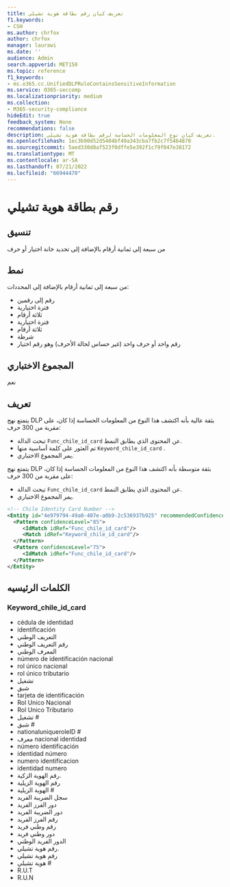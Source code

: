 ```yaml
---
title: تعريف كيان رقم بطاقة هوية تشيلي
f1.keywords:
- CSH
ms.author: chrfox
author: chrfox
manager: laurawi
ms.date: ''
audience: Admin
search.appverid: MET150
ms.topic: reference
f1_keywords:
- ms.o365.cc.UnifiedDLPRuleContainsSensitiveInformation
ms.service: O365-seccomp
ms.localizationpriority: medium
ms.collection:
- M365-security-compliance
hideEdit: true
feedback_system: None
recommendations: false
description: تعريف كيان نوع المعلومات الحساسة لرقم بطاقة هوية تشيلي.
ms.openlocfilehash: 1ec3b90d52d5404bf49a343cba7fb2c7f5464870
ms.sourcegitcommit: 5aed330d8af523f0dffe5e392f1c79f047e38172
ms.translationtype: MT
ms.contentlocale: ar-SA
ms.lasthandoff: 07/21/2022
ms.locfileid: "66944470"
---
```

# <a name="chile-identity-card-number"></a>رقم بطاقة هوية تشيلي

## <a name="format"></a>تنسيق

من سبعة إلى ثمانية أرقام بالإضافة إلى تحديد خانة اختيار أو حرف

## <a name="pattern"></a>نمط

من سبعة إلى ثمانية أرقام بالإضافة إلى المحددات:

- رقم إلى رقمين
- فترة اختيارية
- ثلاثة أرقام
- فترة اختيارية
- ثلاثة أرقام
- شرطة
- رقم واحد أو حرف واحد (غير حساس لحالة الأحرف) وهو رقم اختيار

## <a name="checksum"></a>المجموع الاختباري

نعم

## <a name="definition"></a>تعريف

يتمتع نهج DLP بثقة عالية بأنه اكتشف هذا النوع من المعلومات الحساسة إذا كان، على مقربة من 300 حرف:

- تبحث الدالة `Func_chile_id_card` عن المحتوى الذي يطابق النمط.
- تم العثور على كلمة أساسية منها `Keyword_chile_id_card` .
- يمر المجموع الاختباري.

يتمتع نهج DLP بثقة متوسطة بأنه اكتشف هذا النوع من المعلومات الحساسة إذا كان، على مقربة من 300 حرف:

- تبحث الدالة `Func_chile_id_card` عن المحتوى الذي يطابق النمط.
- يمر المجموع الاختباري.

```xml
<!-- Chile Identity Card Number -->
<Entity id="4e979794-49a0-407e-a0b9-2c536937b925" recommendedConfidence="85" patternsProximity="300">
  <Pattern confidenceLevel="85">
     <IdMatch idRef="Func_chile_id_card"/>
     <Match idRef="Keyword_chile_id_card"/>
  </Pattern>
  <Pattern confidenceLevel="75">
     <IdMatch idRef="Func_chile_id_card"/>
  </Pattern>
</Entity>
```

## <a name="keywords"></a>الكلمات الرئيسيه

### <a name="keyword_chile_id_card"></a>Keyword_chile_id_card

- cédula de identidad
- identificación
- التعريف الوطني
- رقم التعريف الوطني
- المعرف الوطني
- número de identificación nacional
- rol único nacional
- rol único tributario
- تشغيل
- شبق
- tarjeta de identificación
- Rol Unico Nacional
- Rol Unico Tributario
- تشغيل #
- شبق #
- nationaluniqueroleID #
- معرف nacional identidad
- número identificación
- identidad número
- numero identificacion
- identidad numero
- رقم الهوية الزكية.
- رقم الهوية الزيلية
- الهوية الزيلية #
- سجل الضريبة الفريد
- دور الفرز الفريد
- دور الضريبة الفريد
- رقم الفرز الفريد
- رقم وطني فريد
- دور وطني فريد
- الدور الفريد الوطني
- رقم هوية تشيلي.
- رقم هوية تشيلي
- هوية تشيلي #
- R.U.T
- R.U.N